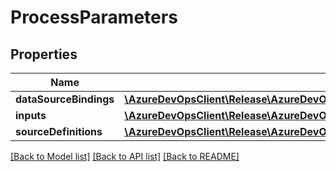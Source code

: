 # ProcessParameters

## Properties
Name | Type | Description | Notes
------------ | ------------- | ------------- | -------------
**dataSourceBindings** | [**\AzureDevOpsClient\Release\AzureDevOpsClient\Release\Model\DataSourceBindingBase[]**](DataSourceBindingBase.md) |  | [optional] 
**inputs** | [**\AzureDevOpsClient\Release\AzureDevOpsClient\Release\Model\TaskInputDefinitionBase[]**](TaskInputDefinitionBase.md) |  | [optional] 
**sourceDefinitions** | [**\AzureDevOpsClient\Release\AzureDevOpsClient\Release\Model\TaskSourceDefinitionBase[]**](TaskSourceDefinitionBase.md) |  | [optional] 

[[Back to Model list]](../README.md#documentation-for-models) [[Back to API list]](../README.md#documentation-for-api-endpoints) [[Back to README]](../README.md)



